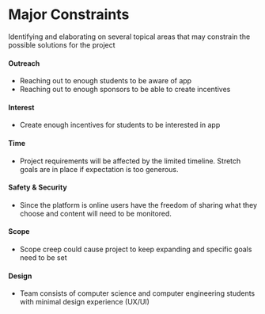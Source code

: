 # Major Constraints
Identifying and elaborating on several topical areas that may constrain the possible solutions for the project
#### Outreach
 - Reaching out to enough students to be aware of app
 - Reaching out to enough sponsors to be able to create incentives
#### Interest
 - Create enough incentives for students to be interested in app
#### Time
 - Project requirements will be affected by the limited timeline. Stretch goals are in place if expectation is too generous.
#### Safety & Security
 - Since the platform is online users have the freedom of sharing what they choose and content will need to be monitored.
#### Scope
 - Scope creep could cause project to keep expanding and specific goals need to be set
#### Design
 - Team consists of computer science and computer engineering students with minimal design experience (UX/UI)